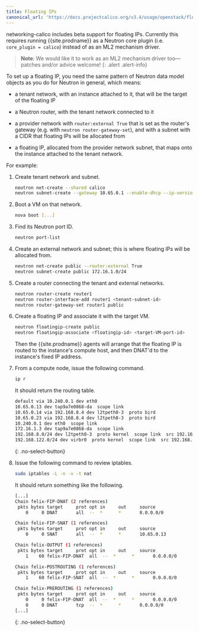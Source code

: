 ```yaml
---
title: Floating IPs
canonical_url: 'https://docs.projectcalico.org/v3.4/usage/openstack/floating-ips'
---
```


networking-calico includes beta support for floating IPs.  Currently this
requires running {{site.prodname}} as a Neutron core plugin (i.e. `core_plugin =
calico`) instead of as an ML2 mechanism driver.

> **Note**: We would like it to work as an ML2 mechanism driver too—patches
> and/or advice welcome!
{: .alert .alert-info}

To set up a floating IP, you need the same pattern of Neutron data model
objects as you do for Neutron in general, which means:

- a tenant network, with an instance attached to it, that will be the target of
  the floating IP

- a Neutron router, with the tenant network connected to it

- a provider network with `router:external True` that is set as the
  router's gateway (e.g. with `neutron router-gateway-set`), and with a
  subnet with a CIDR that floating IPs will be allocated from

- a floating IP, allocated from the provider network subnet, that maps onto the
  instance attached to the tenant network.

For example:

1. Create tenant network and subnet.

    ```bash
    neutron net-create --shared calico
    neutron subnet-create --gateway 10.65.0.1 --enable-dhcp --ip-version 4 --name calico-v4 calico 10.65.0.0/24
    ```

1. Boot a VM on that network.

   ```bash
   nova boot [...]
   ```

1. Find its Neutron port ID.

   ```bash
   neutron port-list
   ```

1. Create an external network and subnet; this is where floating
   IPs will be allocated from.

   ```bash
   neutron net-create public --router:external True
   neutron subnet-create public 172.16.1.0/24
   ```

1. Create a router connecting the tenant and external networks.

    ```bash
    neutron router-create router1
    neutron router-interface-add router1 <tenant-subnet-id>
    neutron router-gateway-set router1 public
    ```

1. Create a floating IP and associate it with the target VM.

   ```bash
   neutron floatingip-create public
   neutron floatingip-associate <floatingip-id> <target-VM-port-id>
   ```

   Then the {{site.prodname}} agents will arrange that the floating IP is routed to the
   instance's compute host, and then DNAT'd to the instance's fixed IP address.

1. From a compute node, issue the following command.

   ```bash
   ip r
   ```

    It should return the routing table.

    ```bash
    default via 10.240.0.1 dev eth0
    10.65.0.13 dev tap9a7e0868-da  scope link
    10.65.0.14 via 192.168.8.4 dev l2tpeth8-3  proto bird
    10.65.0.23 via 192.168.8.4 dev l2tpeth8-3  proto bird
    10.240.0.1 dev eth0  scope link
    172.16.1.3 dev tap9a7e0868-da  scope link
    192.168.8.0/24 dev l2tpeth8-3  proto kernel  scope link  src 192.168.8.3
    192.168.122.0/24 dev virbr0  proto kernel  scope link  src 192.168.122.1
   ```
   {: .no-select-button}

1. Issue the following command to review iptables.

   ```bash
   sudo iptables -L -n -v -t nat
   ```

    It should return something like the following.

    ```bash
    [...]
    Chain felix-FIP-DNAT (2 references)
     pkts bytes target     prot opt in     out     source               destination
        0     0 DNAT       all  --  *      *       0.0.0.0/0            172.16.1.3           to:10.65.0.13

    Chain felix-FIP-SNAT (1 references)
     pkts bytes target     prot opt in     out     source               destination
        0     0 SNAT       all  --  *      *       10.65.0.13           10.65.0.13           to:172.16.1.3

    Chain felix-OUTPUT (1 references)
     pkts bytes target     prot opt in     out     source               destination
        1    60 felix-FIP-DNAT  all  --  *      *       0.0.0.0/0            0.0.0.0/0

    Chain felix-POSTROUTING (1 references)
     pkts bytes target     prot opt in     out     source               destination
        1    60 felix-FIP-SNAT  all  --  *      *       0.0.0.0/0            0.0.0.0/0

    Chain felix-PREROUTING (1 references)
     pkts bytes target     prot opt in     out     source               destination
        0     0 felix-FIP-DNAT  all  --  *      *       0.0.0.0/0            0.0.0.0/0
        0     0 DNAT       tcp  --  *      *       0.0.0.0/0            169.254.169.254      tcp dpt:80 to:127.0.0.1:8775
    [...]
    ```
    {: .no-select-button}
